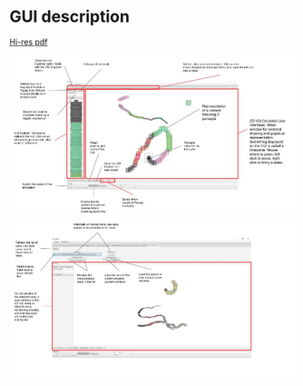 # GUI description
[Hi-res pdf](GUI_description.pdf)

![Main VUI](GUI_description_1.jpg)
![Save Explorer](GUI_description_2.jpg)